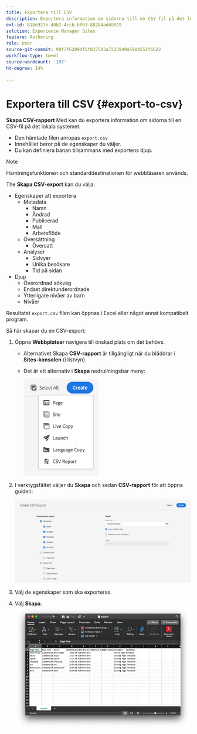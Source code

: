```yaml
---
title: Exportera till CSV
description: Exportera information om sidorna till en CSV-fil på det lokala systemet
exl-id: 818e927e-40b2-4ccb-bfb3-88284ad49829
solution: Experience Manager Sites
feature: Authoring
role: User
source-git-commit: 90f7f6209df5f837583a7225940a5984551f6622
workflow-type: tm+mt
source-wordcount: '197'
ht-degree: 14%

---
```


# Exportera till CSV {#export-to-csv}

**Skapa CSV-rapport** Med kan du exportera information om sidorna till en CSV-fil på det lokala systemet.

* Den hämtade filen anropas `export.csv`
* Innehållet beror på de egenskaper du väljer.
* Du kan definiera banan tillsammans med exportens djup.

>[!NOTE]
>
>Hämtningsfunktionen och standarddestinationen för webbläsaren används.

The **Skapa CSV-export** kan du välja:

* Egenskaper att exportera
   * Metadata
      * Namn
      * Ändrad
      * Publicerad
      * Mall
      * Arbetsflöde
   * Översättning
      * Översatt
   * Analyser
      * Sidvyer
      * Unika besökare
      * Tid på sidan
* Djup
   * Överordnad sökväg
   * Endast direktunderordnade
   * Ytterligare nivåer av barn
   * Nivåer

Resultatet `export.csv` filen kan öppnas i Excel eller något annat kompatibelt program.

Så här skapar du en CSV-export:

1. Öppna **Webbplatser** navigera till önskad plats om det behövs.
   * Alternativet Skapa **CSV-rapport** är tillgängligt när du bläddrar i **Sites-konsolen** (i listvyn)
   * Det är ett alternativ i **Skapa** nedrullningsbar meny:

     ![Alternativet Skapa CSV](/help/sites-cloud/authoring/assets/csv-create.png)

1. I verktygsfältet väljer du **Skapa** och sedan **CSV-rapport** för att öppna guiden:

   ![CSV-exportalternativ](/help/sites-cloud/authoring/assets/csv-options.png)

1. Välj de egenskaper som ska exporteras.
1. Välj **Skapa**.
   ![Resultat av CSV-export i Excel](/help/sites-cloud/authoring/assets/csv-example.png)
